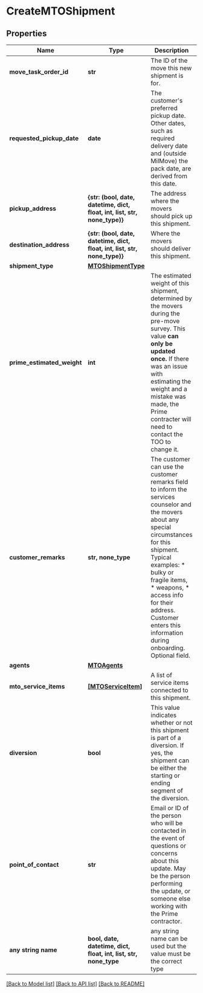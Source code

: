 # CreateMTOShipment


## Properties
Name | Type | Description | Notes
------------ | ------------- | ------------- | -------------
**move_task_order_id** | **str** | The ID of the move this new shipment is for. | 
**requested_pickup_date** | **date** | The customer&#39;s preferred pickup date. Other dates, such as required delivery date and (outside MilMove) the pack date, are derived from this date.  | 
**pickup_address** | **{str: (bool, date, datetime, dict, float, int, list, str, none_type)}** | The address where the movers should pick up this shipment. | 
**destination_address** | **{str: (bool, date, datetime, dict, float, int, list, str, none_type)}** | Where the movers should deliver this shipment. | 
**shipment_type** | [**MTOShipmentType**](MTOShipmentType.md) |  | 
**prime_estimated_weight** | **int** | The estimated weight of this shipment, determined by the movers during the pre-move survey. This value **can only be updated once.** If there was an issue with estimating the weight and a mistake was made, the Prime contracter will need to contact the TOO to change it.  | [optional] 
**customer_remarks** | **str, none_type** | The customer can use the customer remarks field to inform the services counselor and the movers about any special circumstances for this shipment. Typical examples:   * bulky or fragile items,   * weapons,   * access info for their address.  Customer enters this information during onboarding. Optional field.  | [optional] 
**agents** | [**MTOAgents**](MTOAgents.md) |  | [optional] 
**mto_service_items** | [**[MTOServiceItem]**](MTOServiceItem.md) | A list of service items connected to this shipment. | [optional] 
**diversion** | **bool** | This value indicates whether or not this shipment is part of a diversion. If yes, the shipment can be either the starting or ending segment of the diversion.  | [optional] 
**point_of_contact** | **str** | Email or ID of the person who will be contacted in the event of questions or concerns about this update. May be the person performing the update, or someone else working with the Prime contractor.  | [optional] 
**any string name** | **bool, date, datetime, dict, float, int, list, str, none_type** | any string name can be used but the value must be the correct type | [optional]

[[Back to Model list]](../README.md#documentation-for-models) [[Back to API list]](../README.md#documentation-for-api-endpoints) [[Back to README]](../README.md)


